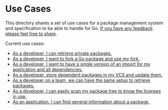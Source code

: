 # Use Cases

This directory shares a set of use cases for a package management system and
specification to be able to handle for Go. [If you have any feedback please
feel free to share](https://github.com/mattfarina/pkg/issues).

Current use cases:

* [As a developer, I can retrieve private packages.](working_with_private_packages.md)
* [As a developer, I want to fork a Go package and use my fork.](working_with_forks.md)
* [As a developer, I want to have a single version of an import for my application and all dependencies.](single_import.md)
* [As a developer, store dependent packages in my VCS and update them.](managed_vendored_dependencies.md)
* [As a developer on a team, we can have the same setup to retrieve packages.](consistent_team_setup_with_private.md)
* [As a developer, I can easily scan my package tree to know the licenses in use.](license_scan.md)
* [As an application, I can find general information about a package.](application_information.md)
